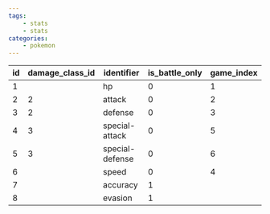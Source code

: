 ```yaml
---
tags:
    - stats
    - stats
categories:
    - pokemon
---
```


| id | damage_class_id |   identifier    | is_battle_only | game_index |
|----|-----------------|-----------------|----------------|------------|
| 1  |                 | hp              | 0              | 1          |
| 2  | 2               | attack          | 0              | 2          |
| 3  | 2               | defense         | 0              | 3          |
| 4  | 3               | special-attack  | 0              | 5          |
| 5  | 3               | special-defense | 0              | 6          |
| 6  |                 | speed           | 0              | 4          |
| 7  |                 | accuracy        | 1              |            |
| 8  |                 | evasion         | 1              |            |
